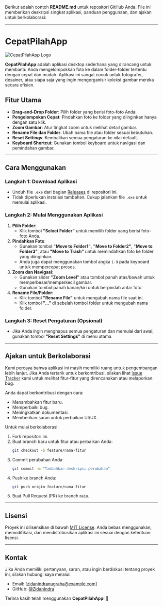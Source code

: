 Berikut adalah contoh **README.md** untuk repositori GitHub Anda. File ini memberikan deskripsi singkat aplikasi, panduan penggunaan, dan ajakan untuk berkolaborasi:

---

# **CepatPilahApp**

![CepatPilahApp Logo](![cepatPilah](https://github.com/user-attachments/assets/4034fd84-c889-4222-b9cf-26a3dba93f1d)
)

**CepatPilahApp** adalah aplikasi desktop sederhana yang dirancang untuk membantu Anda mengelompokkan foto ke dalam folder-folder tertentu dengan cepat dan mudah. Aplikasi ini sangat cocok untuk fotografer, desainer, atau siapa saja yang ingin mengorganisir koleksi gambar mereka secara efisien.

## **Fitur Utama**
- **Drag-and-Drop Folder**: Pilih folder yang berisi foto-foto Anda.
- **Pengelompokan Cepat**: Pindahkan foto ke folder yang diinginkan hanya dengan satu klik.
- **Zoom Gambar**: Atur tingkat zoom untuk melihat detail gambar.
- **Rename File dan Folder**: Ubah nama file atau folder sesuai kebutuhan.
- **Reset Settings**: Kembalikan semua pengaturan ke nilai default.
- **Keyboard Shortcut**: Gunakan tombol keyboard untuk navigasi dan pemindahan gambar.

---

## **Cara Menggunakan**

### **Langkah 1: Download Aplikasi**
- Unduh file `.exe` dari bagian [Releases](https://github.com/ZidanIndra/CepatPilahApp/releases) di repositori ini.
- Tidak diperlukan instalasi tambahan. Cukup jalankan file `.exe` untuk memulai aplikasi.

### **Langkah 2: Mulai Menggunakan Aplikasi**
1. **Pilih Folder**:
   - Klik tombol **"Select Folder"** untuk memilih folder yang berisi foto-foto Anda.
2. **Pindahkan Foto**:
   - Gunakan tombol **"Move to Folder1"**, **"Move to Folder2"**, **"Move to Folder3"**, atau **"Move to Trash"** untuk memindahkan foto ke folder yang diinginkan.
   - Anda juga dapat menggunakan tombol angka `1-9` pada keyboard untuk mempercepat proses.
3. **Zoom dan Navigasi**:
   - Gunakan slider **"Zoom Level"** atau tombol panah atas/bawah untuk memperbesar/memperkecil gambar.
   - Gunakan tombol panah kanan/kiri untuk berpindah antar foto.
4. **Rename File/Folder**:
   - Klik tombol **"Rename File"** untuk mengubah nama file saat ini.
   - Klik tombol **"..."** di sebelah tombol folder untuk mengubah nama folder.

### **Langkah 3: Reset Pengaturan (Opsional)**
- Jika Anda ingin menghapus semua pengaturan dan memulai dari awal, gunakan tombol **"Reset Settings"** di menu utama.

---

## **Ajakan untuk Berkolaborasi**

Kami percaya bahwa aplikasi ini masih memiliki ruang untuk pengembangan lebih lanjut. Jika Anda tertarik untuk berkontribusi, silakan lihat [Issue Tracker](https://github.com/ZidanIndra/CepatPilahApp/issues) kami untuk melihat fitur-fitur yang direncanakan atau melaporkan bug.

Anda dapat berkontribusi dengan cara:
- Menambahkan fitur baru.
- Memperbaiki bug.
- Meningkatkan dokumentasi.
- Memberikan saran untuk perbaikan UI/UX.

Untuk mulai berkolaborasi:
1. Fork repositori ini.
2. Buat branch baru untuk fitur atau perbaikan Anda:
   ```bash
   git checkout -b feature/nama-fitur
   ```
3. Commit perubahan Anda:
   ```bash
   git commit -m "Tambahkan deskripsi perubahan"
   ```
4. Push ke branch Anda:
   ```bash
   git push origin feature/nama-fitur
   ```
5. Buat Pull Request (PR) ke branch `main`.

---

## **Lisensi**

Proyek ini dilisensikan di bawah [MIT License](LICENSE). Anda bebas menggunakan, memodifikasi, dan mendistribusikan aplikasi ini sesuai dengan ketentuan lisensi.

---

## **Kontak**

Jika Anda memiliki pertanyaan, saran, atau ingin berdiskusi tentang proyek ini, silakan hubungi saya melalui:
- Email: [zidanindranugraha@example.com] <!-- Ganti dengan email Anda -->
- GitHub: [@ZidanIndra](https://github.com/ZidanIndra)

Terima kasih telah menggunakan **CepatPilahApp**! 🚀
